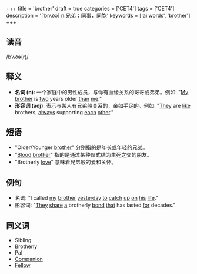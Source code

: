 +++
title = 'brother'
draft = true
categories = ['CET4']
tags = ['CET4']
description = '[ˈbrʌðə] n.兄弟；同事，同胞'
keywords = ['ai words', 'brother']
+++

## 读音
/bˈʌðə(r)/

## 释义
- **名词 (n)**: 一个家庭中的男性成员，与你有血缘关系的哥哥或弟弟。例如: "[My](/post/my/) [brother](/post/brother/) is [two](/post/two/) years older [than](/post/than/) [me](/post/me/)."
- **形容词 (adj)**: 表示与某人有兄弟般关系的，亲如手足的。例如: "[They](/post/they/) are [like](/post/like/) brothers, [always](/post/always/) supporting [each](/post/each/) [other](/post/other/)."

## 短语
- "Older/Younger [brother](/post/brother/)" 分别指的是年长或年轻的兄弟。
- "[Blood](/post/blood/) [brother](/post/brother/)" 指的是通过某种仪式结为生死之交的朋友。
- "Brotherly [love](/post/love/)" 意味着兄弟般的爱和关怀。

## 例句
- 名词: "I called [my](/post/my/) [brother](/post/brother/) [yesterday](/post/yesterday/) [to](/post/to/) [catch](/post/catch/) [up](/post/up/) [on](/post/on/) [his](/post/his/) [life](/post/life/)."
- 形容词: "[They](/post/they/) [share](/post/share/) [a](/post/a/) brotherly [bond](/post/bond/) [that](/post/that/) has lasted [for](/post/for/) decades."

## 同义词
- Sibling
- Brotherly
- Pal
- [Companion](/post/companion/)
- [Fellow](/post/fellow/)
